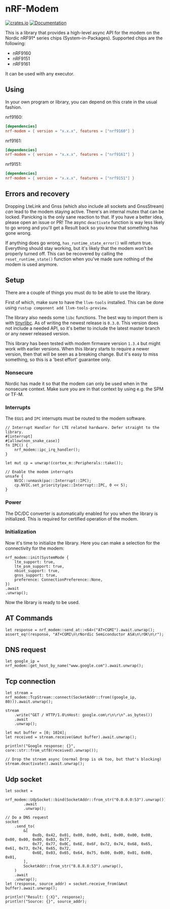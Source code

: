 # nRF-Modem

[![crates.io](https://img.shields.io/crates/v/nrf-modem.svg)](https://crates.io/crates/nrf-modem) [![Documentation](https://docs.rs/nrf-modem/badge.svg)](https://docs.rs/nrf-modem)

This is a library that provides a high-level async API for the modem on the Nordic nRF91* series chips (System-in-Packages). Supported chips are the following:

* nRF9160
* nRF9151
* nRF9161

It can be used with any executor.

## Using

In your own program or library, you can depend on this crate in the usual fashion.

nrf9160:
```toml
[dependencies]
nrf-modem = { version = "x.x.x", features = ["nrf9160"] }
```

nrf9161:
```toml
[dependencies]
nrf-modem = { version = "x.x.x", features = ["nrf9161"] }
```

nrf9151:
```toml
[dependencies]
nrf-modem = { version = "x.x.x", features = ["nrf9151"] }
```

## Errors and recovery

Dropping LteLink and Gnss (which also include all sockets and GnssStream) *can* lead to the modem staying active.
There's an internal mutex that can be locked. Panicking is the only sane reaction to that.
If you have a better idea, please open an issue or PR!
The async `deactivate` function is way less likely to go wrong and you'll get a Result back so you know that something has gone wrong.

If anything does go wrong, `has_runtime_state_error()` will return true.
Everything should stay working, but it's likely that the modem won't be properly turned off.
This can be recovered by calling the `reset_runtime_state()` function when you've made sure nothing of the modem is used anymore.

## Setup

There are a couple of things you must do to be able to use the library.

First of which, make sure to have the `llvm-tools` installed.
This can be done using `rustup component add llvm-tools-preview`.

The library also needs some `libc` functions.
The best way to import them is with [tinyrlibc](https://github.com/rust-embedded-community/tinyrlibc).
As of writing the newest release is `0.3.0`. This version does not include a needed API,
so it's better to include the latest master branch or any newer released version.

This library has been tested with modem firmware version `1.3.4` but might work with earlier versions.
When this library starts to require a newer version, then that will be seen as a breaking change.
But it's easy to miss something, so this is a 'best effort' guarantee only.

### Nonsecure

Nordic has made it so that the modem can only be used when in the nonsecure context.
Make sure you are in that context by using e.g. the SPM or TF-M.

### Interrupts

The `EGU1` and `IPC` interrupts must be routed to the modem software.

```rust,ignore
// Interrupt Handler for LTE related hardware. Defer straight to the library.
#[interrupt]
#[allow(non_snake_case)]
fn IPC() {
    nrf_modem::ipc_irq_handler();
}

let mut cp = unwrap!(cortex_m::Peripherals::take());

// Enable the modem interrupts
unsafe {
    NVIC::unmask(pac::Interrupt::IPC);
    cp.NVIC.set_priority(pac::Interrupt::IPC, 0 << 5);
}
```
 
### Power

The DC/DC converter is automatically enabled for you when the library is initialized.
This is required for certified operation of the modem.

### Initialization

Now it's time to initialize the library. Here you can make a selection for the connectivity for the modem:

```rust,ignore
nrf_modem::init(SystemMode {
    lte_support: true,
    lte_psm_support: true,
    nbiot_support: true,
    gnss_support: true,
    preference: ConnectionPreference::None,
})
.await
.unwrap();
```
Now the library is ready to be used.

## AT Commands

```rust,ignore
let response = nrf_modem::send_at::<64>("AT+CGMI").await.unwrap();
assert_eq!(response, "AT+CGMI\n\rNordic Semiconductor ASA\n\rOK\n\r");
```

## DNS request

```rust,ignore
let google_ip = nrf_modem::get_host_by_name("www.google.com").await.unwrap();
```

## Tcp connection

```rust,ignore
let stream = nrf_modem::TcpStream::connect(SocketAddr::from((google_ip, 80))).await.unwrap();

stream
    .write("GET / HTTP/1.0\nHost: google.com\r\n\r\n".as_bytes())
    .await
    .unwrap();

let mut buffer = [0; 1024];
let received = stream.receive(&mut buffer).await.unwrap();

println!("Google response: {}", core::str::from_utf8(received).unwrap());

// Drop the stream async (normal Drop is ok too, but that's blocking)
stream.deactivate().await.unwrap();
```

## Udp socket

```rust,ignore
let socket =
    nrf_modem::UdpSocket::bind(SocketAddr::from_str("0.0.0.0:53").unwrap())
        .await
        .unwrap();

// Do a DNS request
socket
    .send_to(
        &[
            0xdb, 0x42, 0x01, 0x00, 0x00, 0x01, 0x00, 0x00, 0x00, 0x00, 0x00, 0x00, 0x03, 0x77,
            0x77, 0x77, 0x0C, 0x6E, 0x6F, 0x72, 0x74, 0x68, 0x65, 0x61, 0x73, 0x74, 0x65, 0x72,
            0x6E, 0x03, 0x65, 0x64, 0x75, 0x00, 0x00, 0x01, 0x00, 0x01,
        ],
        SocketAddr::from_str("8.8.8.8:53").unwrap(),
    )
    .await
    .unwrap();
let (response, source_addr) = socket.receive_from(&mut buffer).await.unwrap();

println!("Result: {:X}", response);
println!("Source: {}", source_addr);
```
